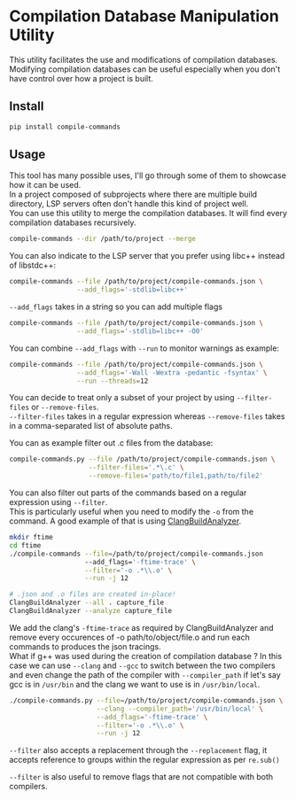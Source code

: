 # Compilation Database Manipulation Utility

This utility facilitates the use and modifications of compilation databases. \
Modifying compilation databases can be useful especially when you don't have control over how a project is built.

## Install

```bash
pip install compile-commands
```

## Usage

This tool has many possible uses, I'll go through some of them to showcase how it can be used.\
In a project composed of subprojects where there are multiple build directory, LSP servers often don't handle this kind of project well.\
You can use this utility to merge the compilation databases. It will find every compilation databases recursively.

```bash
compile-commands --dir /path/to/project --merge
```

You can also indicate to the LSP server that you prefer using libc++ instead of libstdc++:

```bash
compile-commands --file /path/to/project/compile-commands.json \
                 --add_flags='-stdlib=libc++'
```

`--add_flags` takes in a string so you can add multiple flags

```bash
compile-commands --file /path/to/project/compile-commands.json \
                 --add_flags='-stdlib=libc++ -O0'
```

You can combine `--add_flags` with `--run` to monitor warnings as example:

```bash
compile-commands --file /path/to/project/compile-commands.json \
                 --add_flags='-Wall -Wextra -pedantic -fsyntax' \
                 --run --threads=12
```

You can decide to treat only a subset of your project by using `--filter-files` or `--remove-files`.\
`--filter-files` takes in a regular expression whereas `--remove-files` takes in a comma-separated list of absolute paths.

You can as example filter out .c files from the database:
```bash 
compile-commands.py --file /path/to/project/compile-commands.json \
                    --filter-files='.*\.c' \
                    --remove-files='path/to/file1,path/to/file2'
```

You can also filter out parts of the commands based on a regular expression using `--filter`. \
This is particularly useful when you need to modify the `-o` from the command. 
A good example of that is using [ClangBuildAnalyzer](https://github.com/aras-p/ClangBuildAnalyzer). 

```bash
mkdir ftime
cd ftime
./compile-commands --file=/path/to/project/compile-commands.json 
                   --add_flags='-ftime-trace' \
                   --filter='-o .*\\.o' \
                   --run -j 12

# .json and .o files are created in-place!
ClangBuildAnalyzer --all . capture_file
ClangBuildAnalyzer --analyze capture_file
```

We add the clang's `-ftime-trace` as required by ClangBuildAnalyzer and remove every occurences of -o path/to/object/file.o and run each commands to produces the json tracings.\
What if g++ was used during the creation of compilation database ? In this case we can use `--clang` and `--gcc` to switch between the two compilers and even change the path of the compiler with `--compiler_path` if let's say gcc is in `/usr/bin` and the clang we want to use is in `/usr/bin/local`.

```bash
./compile-commands.py --file=/path/to/project/compile-commands.json \
                      --clang --compiler_path='/usr/bin/local' \
                      --add_flags='-ftime-trace' \
                      --filter='-o .*\\.o' \
                      --run -j 12 
```

`--filter` also accepts a replacement through the `--replacement` flag, it accepts reference to groups within the regular expression as per `re.sub()`

`--filter` is also useful to remove flags that are not compatible with both compilers.



